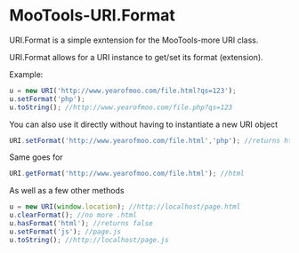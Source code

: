 # MooTools-URI.Format

URI.Format is a simple exntension for the MooTools-more URI class.

URI.Format allows for a URI instance to get/set its format (extension).

Example:

```javascript
u = new URI('http://www.yearofmoo.com/file.html?qs=123');
u.setFormat('php');
u.toString(); //http://www.yearofmoo.com/file.php?qs=123
```

You can also use it directly without having to instantiate a new URI object

```javascript
URI.setFormat('http://www.yearofmoo.com/file.html','php'); //returns http://www.yearofmoo.com/file.php
```

Same goes for

```javascript
URI.getFormat('http://www.yearofmoo.com/file.html'); //html
```

As well as a few other methods

```javascript
u = new URI(window.location); //http://localhost/page.html
u.clearFormat(); //no more .html
u.hasFormat('html'); //returns false
u.setFormat('js'); //page.js
u.toString(); //http://localhost/page.js
```
